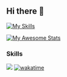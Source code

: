 ## Hi there 👋
[![My Skills](https://skillicons.dev/icons?i=html,css,js,jquery,php,mysql,mongodb,laravel,bootstrap,tailwindcss,flutter,selenium,regex,github,figma,maven,aws,gcp,vscode,atom,wordpress,sass,photoshop,cloudflare&perline=8)]()

[![My Awesome Stats](https://awesome-github-stats.azurewebsites.net/user-stats/MasterSJit?cardType=github&theme=github&preferLogin=false)](https://git.io/awesome-stats-card)

### Skills
![](https://komarev.com/ghpvc/?username=MasterSJit&label=PROFILE+VIEWS&style=for-the-badge)
[![wakatime](https://wakatime.com/badge/user/78618301-1835-485c-902d-fda561adbb48.svg?style=for-the-badge)](https://wakatime.com/@78618301-1835-485c-902d-fda561adbb48)


<!--
**MasterSJit/MasterSJit** is a ✨ _special_ ✨ repository because its `README.md` (this file) appears on your GitHub profile.

Here are some ideas to get you started:

- 🔭 I’m currently working on ...
- 🌱 I’m currently learning ...
- 👯 I’m looking to collaborate on ...
- 🤔 I’m looking for help with ...
- 💬 Ask me about ...
- 📫 How to reach me: ...
- 😄 Pronouns: ...
- ⚡ Fun fact: ...
-->

